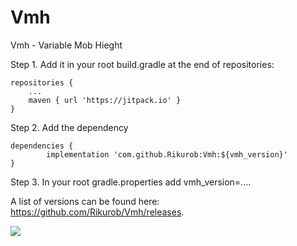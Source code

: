 # Vmh
Vmh - Variable Mob Hieght


Step 1. Add it in your root build.gradle at the end of repositories:

	repositories {
		...
		maven { url 'https://jitpack.io' }
	}
	
	
Step 2. Add the dependency

	dependencies {
	        implementation 'com.github.Rikurob:Vmh:${vmh_version}'
	}
	
	
	
Step 3. In your root gradle.properties add vmh_version=....

A list of versions can be found here: https://github.com/Rikurob/Vmh/releases.

[![](https://jitpack.io/v/Rikurob/Vmh.svg)](https://jitpack.io/#Rikurob/Vmh)

